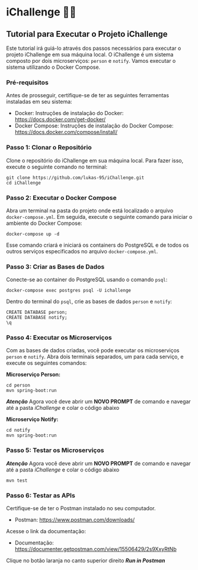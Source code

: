 # iChallenge 👨‍💻

## Tutorial para Executar o Projeto iChallenge

Este tutorial irá guiá-lo através dos passos necessários para executar o projeto iChallenge em sua máquina local.
O iChallenge é um sistema composto por dois microserviços: `person` e `notify`. Vamos executar o sistema utilizando o Docker Compose.

### Pré-requisitos

Antes de prosseguir, certifique-se de ter as seguintes ferramentas instaladas em seu sistema:

* Docker: Instruções de instalação do Docker: https://docs.docker.com/get-docker/
* Docker Compose: Instruções de instalação do Docker Compose: https://docs.docker.com/compose/install/

### Passo 1: Clonar o Repositório

Clone o repositório do iChallenge em sua máquina local. Para fazer isso, execute o seguinte comando no terminal:

```
git clone https://github.com/lukas-95/iChallenge.git
cd iChallenge
```

### Passo 2: Executar o Docker Compose

Abra um terminal na pasta do projeto onde está localizado o arquivo `docker-compose.yml`. Em seguida, execute o seguinte comando para iniciar o ambiente do Docker Compose:

```
docker-compose up -d
```

Esse comando criará e iniciará os containers do PostgreSQL e de todos os outros serviços especificados no arquivo `docker-compose.yml`.

### Passo 3: Criar as Bases de Dados

Conecte-se ao container do PostgreSQL usando o comando `psql`:

```
docker-compose exec postgres psql -U ichallenge
```

Dentro do terminal do `psql`, crie as bases de dados `person` e `notify`:

```
CREATE DATABASE person;
CREATE DATABASE notify;
\q
```

### Passo 4: Executar os Microserviços

Com as bases de dados criadas, você pode executar os microserviços `person` e `notify`. Abra dois terminais separados, um para cada serviço, e execute os seguintes comandos:

**Microserviço Person:**

```
cd person
mvn spring-boot:run
```
***Atenção*** Agora você deve abrir um **NOVO PROMPT** de comando e navegar até a pasta *iChallenge* e colar o código abaixo

**Microserviço Notify:**

```
cd notify
mvn spring-boot:run
```

### Passo 5: Testar os Microserviços

***Atenção*** Agora você deve abrir um **NOVO PROMPT** de comando e navegar até a pasta *iChallenge* e colar o código abaixo

```
mvn test
```

### Passo 6: Testar as APIs

Certifique-se de ter o Postman instalado no seu computador.

* Postman: https://www.postman.com/downloads/

Acesse o link da documentação:

* Documentação: https://documenter.getpostman.com/view/15506429/2s9XxyRtNb

Clique no botão laranja no canto superior direito ***Run in Postman***






